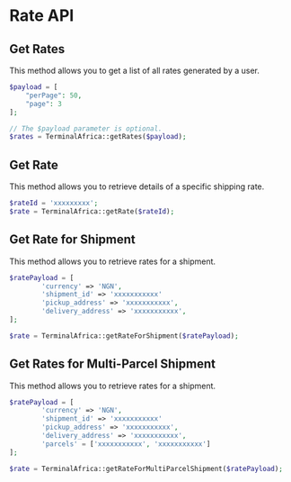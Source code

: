 # Rate API

## Get Rates

This method allows you to get a list of all rates generated by a user.

```php
$payload = [
    "perPage": 50,
    "page": 3
];

// The $payload parameter is optional.
$rates = TerminalAfrica::getRates($payload);
```

## Get Rate

This method allows you to retrieve details of a specific shipping rate.

```php
$rateId = 'xxxxxxxxx';
$rate = TerminalAfrica::getRate($rateId);
```

## Get Rate for Shipment

This method allows you to retrieve rates for a shipment.

```php
$ratePayload = [
        'currency' => 'NGN',
        'shipment_id' => 'xxxxxxxxxxx'
        'pickup_address' => 'xxxxxxxxxxx',
        'delivery_address' => 'xxxxxxxxxxx',
];

$rate = TerminalAfrica::getRateForShipment($ratePayload);
```

## Get Rates for Multi-Parcel Shipment

This method allows you to retrieve rates for a shipment.

```php
$ratePayload = [
        'currency' => 'NGN',
        'shipment_id' => 'xxxxxxxxxxx'
        'pickup_address' => 'xxxxxxxxxxx',
        'delivery_address' => 'xxxxxxxxxxx',
        'parcels' = ['xxxxxxxxxxx', 'xxxxxxxxxxx']
];

$rate = TerminalAfrica::getRateForMultiParcelShipment($ratePayload);
```